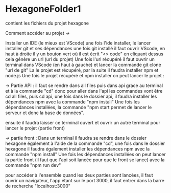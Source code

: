 # HexagoneFolder1
contient les fichiers du projet hexagone

Comment accéder au projet ->

Installer un IDE (le mieux est VScode)
une fois l'ide installer, le lancer installer git et ses dépendances
une fois git installé il faut ouvrir VScode, en haut à droite il y un bouton vert où il est écrit "<> code" en cliquant dessus cela génère un url (url du projet)
Une fois l'url récupéré il faut ouvrir un terminal dans VScode (en haut à gauche) et lancer la commande git clone "url de git"
La le projet est récupéré, par la suite il faudra installer npm et node.js
Une fois le projet récupéré et npm installer on peut lancer le projet :

-> Partie API :
il faut se rendre dans all files puis dans api grace au terminal et à la commande "cd" donc pour aller dans l'api les commandes vont être cd all files, puis cd api, une fois dans le dossier api, il faudra installer les dépendances npm avec la commande "npm install"
Une fois les dépendances installées, la commande "npm start permet de lancer le serveur et donc la base de données".

ensuite il faudra laisser ce terminal ouvert et ouvrir un autre terminal pour lancer le projet (partie front)

-> partie front :
Dans un terminal il faudra se rendre dans le dossier hexagone également à l'aide de la commande "cd", une fois dans le dossier hexagone il faudra également installer les dépendances npm avec la commande "npm install"
Une fois les dépendances installées on peut lancer la partie front (il faut que l'api soit lancée pour que le front se lance) avec la commande "npm run dev"

pour accéder à l'ensemble quand les deux parties sont lancées, il faut ouvrir un navigateur, l'app étant sur le port 3000, il faut entrer dans la barre de recherche "localhost:3000"
